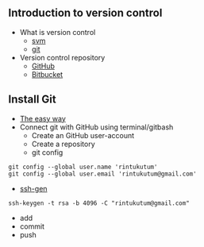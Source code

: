 ## Introduction to version control
- What is version control
  - [svm](http://svnbook.red-bean.com/)
  - [git](https://git-scm.com/)
- Version control repository
  - [GitHub](https://github.com/)
  - [Bitbucket](https://bitbucket.org/)

## Install Git
- [The easy way](https://gist.github.com/derhuerst/1b15ff4652a867391f03)
- Connect git with GitHub using terminal/gitbash
  - Create an GitHub user-account
  - Create a repository
  - git config
```{}
git config --global user.name 'rintukutum'
git config --global user.email 'rintukutum@gmail.com'
```
  - [ssh-gen](https://help.github.com/en/enterprise/2.16/user/articles/about-ssh)
```{}
ssh-keygen -t rsa -b 4096 -C "rintukutum@gmail.com"
```
  - add
  - commit
  - push
